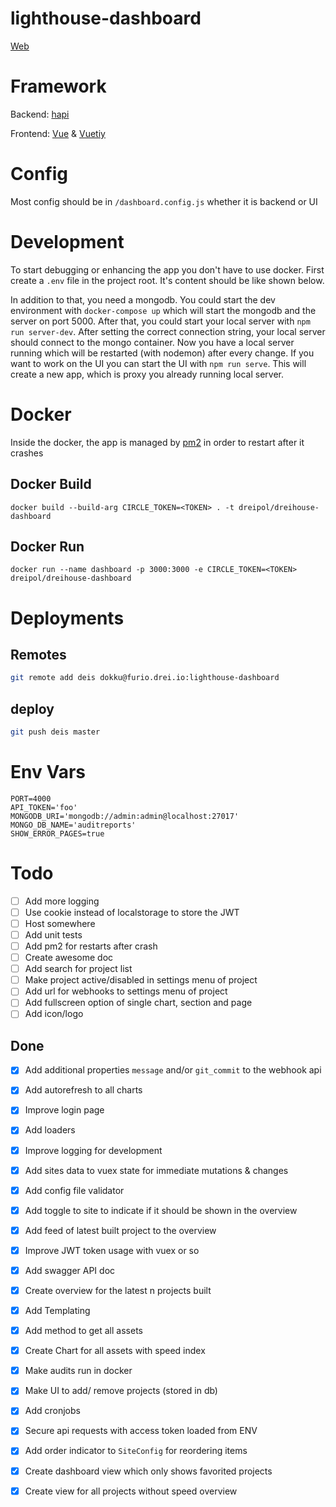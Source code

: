 # lighthouse-dashboard

[Web](https://dreihouse.dreipol.ch/#/)

# Framework
Backend: [hapi](https://hapi.dev/)

Frontend: [Vue](https://vuejs.org/) & [Vuetiy](https://vuetifyjs.com/en/)

# Config
Most config should be in `/dashboard.config.js` whether it is backend or UI

# Development
To start debugging or enhancing the app you don't have to use docker.
First create a `.env` file in the project root.
It's content should be like shown below.

In addition to that, you need a mongodb. You could start the dev environment with `docker-compose up`
which will start the mongodb and the server on port 5000. After that, you could start your local server with 
`npm run server-dev`. After setting the correct connection string, your local server should connect to the mongo container.
Now you have a local server running which will be restarted (with nodemon) after every change.
If you want to work on the UI you can start the UI with  `npm run serve`. This will create a new app, which is proxy you
already running local server.


# Docker
Inside the docker, the app is managed by [pm2](https://pm2.keymetrics.io/) in order to restart after it crashes
## Docker Build

    docker build --build-arg CIRCLE_TOKEN=<TOKEN> . -t dreipol/dreihouse-dashboard

## Docker Run

    docker run --name dashboard -p 3000:3000 -e CIRCLE_TOKEN=<TOKEN> dreipol/dreihouse-dashboard

# Deployments
## Remotes
```bash
git remote add deis dokku@furio.drei.io:lighthouse-dashboard
```

## deploy
```bash
git push deis master
```

# Env Vars
```
PORT=4000
API_TOKEN='foo'
MONGODB_URI='mongodb://admin:admin@localhost:27017'
MONGO_DB_NAME='auditreports'
SHOW_ERROR_PAGES=true
```


# Todo
 - [ ] Add more logging
 - [ ] Use cookie instead of localstorage to store the JWT
 - [ ] Host somewhere
 - [ ] Add unit tests
 - [ ] Add pm2 for restarts after crash
 - [ ] Create awesome doc
 - [ ] Add search for project list
 - [ ] Make project active/disabled in settings menu of project
 - [ ] Add url for webhooks to settings menu of project
 - [ ] Add fullscreen option of single chart, section and page
 - [ ] Add icon/logo

## Done
 - [x] Add additional properties `message` and/or `git_commit` to the webhook api
 - [x] Add autorefresh to all charts
 - [x] Improve login page
 - [x] Add loaders
 - [x] Improve logging for development
 - [x] Add sites data to vuex state for immediate mutations & changes 
 - [x] Add config file validator
 - [x] Add toggle to site to indicate if it should be shown in the overview 
 - [x] Add feed of latest built project to the overview
 - [x] Improve JWT token usage with vuex or so
 - [x] Add swagger API doc
 - [x] Create overview for the latest n projects built
 - [x] Add Templating
 - [x] Add method to get all assets
 - [x] Create Chart for all assets with speed index
 - [x] Make audits run in docker 
 - [x] Make UI to add/ remove projects (stored in db)
 - [x] Add cronjobs
 - [x] Secure api requests with access token loaded from ENV
 - [x] Add order indicator to `SiteConfig` for reordering items 
 - [x] Create dashboard view which only shows favorited projects
 - [x] Create view for all projects without speed overview

